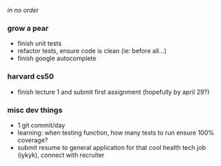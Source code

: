 *in no order*

### grow a pear
- finish unit tests
- refactor tests, ensure code is clean (ie: before all...) 
- finish google autocomplete

### harvard cs50
- finish lecture 1 and submit first assignment (hopefully by april 29?)

### misc dev things
- 1 git commit/day
- learning: when testing function, how many tests to run ensure 100% coverage?
- submit resume to general application for that cool health tech job (iykyk), connect with recruiter